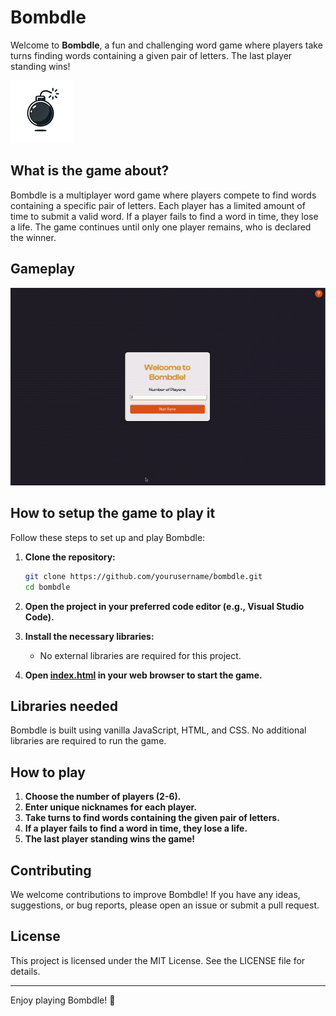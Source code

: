 # Bombdle

Welcome to **Bombdle**, a fun and challenging word game where players take turns finding words containing a given pair of letters. The last player standing wins!

![Bombdle Logo](img/logo.png)

## What is the game about?

Bombdle is a multiplayer word game where players compete to find words containing a specific pair of letters. Each player has a limited amount of time to submit a valid word. If a player fails to find a word in time, they lose a life. The game continues until only one player remains, who is declared the winner.

## Gameplay

![Gameplay GIF](img/presentation.gif)

## How to setup the game to play it

Follow these steps to set up and play Bombdle:

1. **Clone the repository:**
    ```bash
    git clone https://github.com/yourusername/bombdle.git
    cd bombdle
    ```

2. **Open the project in your preferred code editor (e.g., Visual Studio Code).**

3. **Install the necessary libraries:**
    - No external libraries are required for this project.

4. **Open [index.html](http://_vscodecontentref_/0) in your web browser to start the game.**

## Libraries needed

Bombdle is built using vanilla JavaScript, HTML, and CSS. No additional libraries are required to run the game.

## How to play

1. **Choose the number of players (2-6).**
2. **Enter unique nicknames for each player.**
3. **Take turns to find words containing the given pair of letters.**
4. **If a player fails to find a word in time, they lose a life.**
5. **The last player standing wins the game!**

## Contributing

We welcome contributions to improve Bombdle! If you have any ideas, suggestions, or bug reports, please open an issue or submit a pull request.

## License

This project is licensed under the MIT License. See the LICENSE file for details.

---

Enjoy playing Bombdle! 🎉
